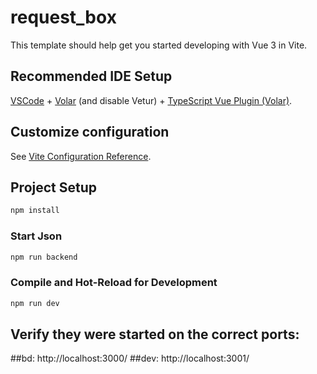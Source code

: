 # request_box

This template should help get you started developing with Vue 3 in Vite.

## Recommended IDE Setup

[VSCode](https://code.visualstudio.com/) + [Volar](https://marketplace.visualstudio.com/items?itemName=Vue.volar) (and disable Vetur) + [TypeScript Vue Plugin (Volar)](https://marketplace.visualstudio.com/items?itemName=Vue.vscode-typescript-vue-plugin).

## Customize configuration

See [Vite Configuration Reference](https://vitejs.dev/config/).

## Project Setup

```sh
npm install
```

### Start Json 

```sh
npm run backend
```

### Compile and Hot-Reload for Development

```sh
npm run dev
```

## Verify they were started on the correct ports:
##bd: http://localhost:3000/
##dev: http://localhost:3001/
